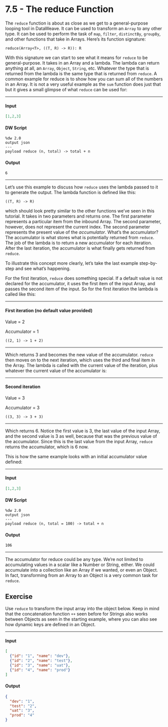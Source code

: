 # 7.5 - The reduce Function

The `reduce` function is about as close as we get to a general-purpose looping tool in DataWeave. It can be used to transform an `Array` to any other type. It can be used to perform the task of `map`, `filter`, `distinctBy`, `groupBy`, and other functions that take in Arrays. Here’s its function signature:
```
reduce(Array<T>, ((T, R) -> R)): R
```
With this signature we can start to see what it means for `reduce` to be general-purpose. It takes in an Array and a lambda. The lambda can return anything at all, an `Array`, `Object`, `String`, etc. Whatever the type that is returned from the lambda is the same type that is returned from `reduce`. A common example for reduce is to show how you can sum all of the numbers in an Array. It is not a very useful example as the `sum` function does just that but it gives a small glimpse of what `reduce` can be used for:

----
#### Input
```json
[1,2,3]
```
#### DW Script
```dw
%dw 2.0
output json
---
payload reduce (n, total) -> total + n
```
#### Output
```
6
```
----

Let’s use this example to discuss how `reduce` uses the lambda passed to it to generate the output. The lambda function is defined like this:
```
((T, R) -> R)
```
which should look pretty similar to the other functions we’ve seen in this tutorial. It takes in two parameters and returns one. The first parameter represents a particular item from the inbound Array. The second parameter, however, does not represent the current index. The second parameter represents the present value of the *accumulator*. What’s the accumulator? The accumulator is what stores what is potentially returned from `reduce`. The job of the lambda is to return a new accumulator for each iteration. After the last iteration, the accumulator is what finally gets returned from `reduce`.

To illustrate this concept more clearly, let’s take the last example step-by-step and see what’s happening.

For the first iteration, `reduce` does something special. If a default value is not declared for the accumulator, it uses the first item of the input Array, and passes the second item of the input. So for the first iteration the lambda is called like this:

----
#### First iteration (no default value provided)
Value = 2

Accumulator = 1
```
((2, 1) -> 1 + 2)
```
----

Which returns 3 and becomes the new value of the accumulator. `reduce` then moves on to the next iteration, which uses the third and final item in the Array. The lambda is called with the current value of the iteration, plus whatever the current value of the accumulator is:

----
#### Second iteration
Value = 3

Accumulator = 3
```
((3, 3) -> 3 + 3)
```
----

Which returns 6. Notice the first value is 3, the last value of the input Array, and the second value is 3 as well, because that was the previous value of the accumulator. Since this is the last value from the input Array, `reduce` returns the accumulator, which is 6 now.

This is how the same example looks with an initial accumulator value defined:

----
#### Input
```json
[1,2,3]
```
#### DW Script
```dw
%dw 2.0
output json
---
payload reduce (n, total = 100) -> total + n
```
#### Output
```
106
```
----

The accumulator for reduce could be any type. We’re not limited to accumulating values in a scalar like a Number or String, either. We could accumulate into a collection like an Array if we wanted, or even an Object. In fact, transforming from an Array to an Object is a very common task for `reduce`.

## Exercise

Use `reduce` to transform the input array into the object below. Keep in mind that the concatenation function `++` seen before for Strings also works between Objects as seen in the starting example, where you can also see how dynamic keys are defined in an Object.

----
#### Input
```json
[
  {"id": "1", "name": "dev"},
  {"id": "2", "name": "test"},
  {"id": "3", "name": "uat"},
  {"id": "4", "name": "prod"}
]
```
#### Output
```json
{
  "dev": "1",
  "test": "2",
  "uat": "3",
  "prod": "4"
}
```
